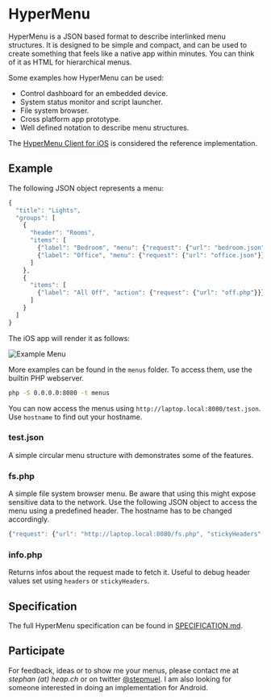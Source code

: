 # HyperMenu

HyperMenu is a JSON based format to describe interlinked menu structures. It is designed to be simple and compact, and can be used to create something that feels like a native app within minutes. You can think of it as HTML for hierarchical menus.

Some examples how HyperMenu can be used:

* Control dashboard for an embedded device.
* System status monitor and script launcher.
* File system browser.
* Cross platform app prototype.
* Well defined notation to describe menu structures.

The [HyperMenu Client for iOS](http://hypermenu.heap.ch/) is considered the reference implementation.

## Example

The following JSON object represents a menu:

```js
{
  "title": "Lights",
  "groups": [
    {
      "header": "Rooms",
      "items": [
        {"label": "Bedroom", "menu": {"request": {"url": "bedroom.json"}}},
        {"label": "Office", "menu": {"request": {"url": "office.json"}}}
      ]
    },
    {
      "items": [
        {"label": "All Off", "action": {"request": {"url": "off.php"}}}
      ]
    }
  ]
}
```

The iOS app will render it as follows:

![Example Menu](http://hypermenu.heap.ch/assets/example.png)

More examples can be found in the `menus` folder. To access them, use the builtin PHP webserver.

```sh
php -S 0.0.0.0:8080 -t menus
```

You can now access the menus using `http://laptop.local:8080/test.json`. Use `hostname` to find out your hostname.

### test.json

A simple circular menu structure with demonstrates some of the features.

### fs.php

A simple file system browser menu. Be aware that using this might expose sensitive data to the network. Use the following JSON object to access the menu using a predefined header. The hostname has to be changed accordingly.

```js
{"request": {"url": "http://laptop.local:8080/fs.php", "stickyHeaders": {"Authorization": "Bearer 106842b48d349a7f"}}}
```

### info.php

Returns infos about the request made to fetch it. Useful to debug header values set using `headers` or `stickyHeaders`.

## Specification

The full HyperMenu specification can be found in [SPECIFICATION.md](https://github.com/stepmuel/hypermenu/blob/master/README.md).

## Participate

For feedback, ideas or to show me your menus, please contact me at *stephan (at) heap.ch* or on twitter [@stepmuel](https://twitter.com/stepmuel). I am also looking for someone interested in doing an implementation for Android.
